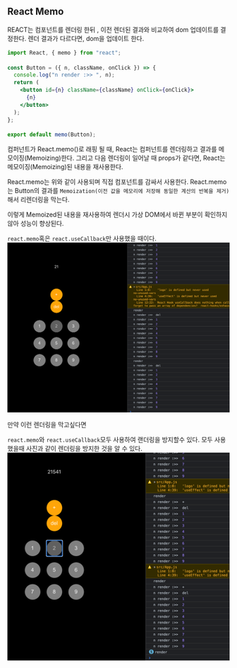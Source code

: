 ## React Memo

REACT는 컴포넌트를 렌더링 한뒤 , 이전 렌더된 결과와 비교하여 dom 업데이트를 결정한다. 렌더 결과가 다르다면, dom을 업데이트 한다.

```jsx
import React, { memo } from "react";

const Button = ({ n, className, onClick }) => {
  console.log("n render :>> ", n);
  return (
    <button id={n} className={className} onClick={onClick}>
      {n}
    </button>
  );
};

export default memo(Button);
```

컴퍼넌트가 React.memo()로 래핑 될 때, React는 컴퍼넌트를 렌더링하고 결과를 메모이징(Memoizing)한다.
그리고 다음 렌더링이 일어날 때 props가 같다면, React는 메모이징(Memoizing)된 내용을 재사용한다.

React.memo는 위와 같이 사용되며 직접 컴포넌트를 감싸서 사용한다. React.memo는 Button의 결과를 `Memoization(이전 값을 메모리에 저장해 동일한 계산의 반복을 제거)`해서 리렌더링을 막는다.

이렇게 Memoized된 내용을 재사용하여 렌더시 가상 DOM에서 바뀐 부분이 확인하지 않아 성능이 향상된다.

`react.memo`혹은 `react.useCallback`만 사용했을 때이다.
![screensh](./memo-or-callback.png)

만약 이런 렌더링을 막고싶다면

`react.memo`와 `react.useCallback`모두 사용하여 랜더링을 방지할수 있다.
모두 사용했을때 사진과 같이 렌더링을 방지한 것을 알 수 있다.
![screensh](./callback-memo.png)
